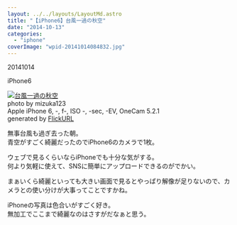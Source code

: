 ```yaml
---
layout: ../../layouts/LayoutMd.astro
title: "【iPhone6】台風一過の秋空"
date: "2014-10-13"
categories: 
  - "iphone"
coverImage: "wpid-20141014084832.jpg"
---
```


20141014

iPhone6

[![台風一過の秋空](/wp/images/15344405418_6dca5e79e4_b.jpg)](https://www.flickr.com/photos/mizuka123/15344405418/sizes/l/ "台風一過の秋空")  
photo by mizuka123  
Apple iPhone 6, -, f-, ISO -, -sec, -EV, OneCam 5.2.1  
generated by [FlickURL](https://itunes.apple.com/jp/app/flickurl/id817330241?mt=8)

無事台風も過ぎ去った朝。  
青空がすごく綺麗だったのでiPhone6のカメラで1枚。

ウェブで見るくらいならiPhoneでも十分な気がする。  
何より気軽に使えて、SNSに簡単にアップロードできるのがでかい。

まぁいくら綺麗といっても大きい画面で見るとやっぱり解像が足りないので、カメラとの使い分けが大事ってことですかね。

iPhoneの写真は色合いがすごく好き。  
無加工でここまで綺麗なのはさすがだなぁと思う。

